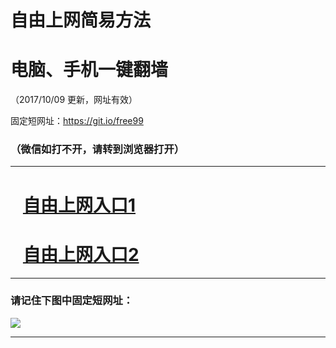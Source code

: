 ﻿# 自由上网简易方法

# 电脑、手机一键翻墙

（2017/10/09 更新，网址有效）

固定短网址：https://git.io/free99

### （微信如打不开，请转到浏览器打开）


***





# &nbsp;&nbsp; <a href="http://ft2374912842.fwq-tz-1001.info/fwqtz01.html?t=100900131574 " target="_blank">自由上网入口1</a>
# &nbsp;&nbsp; <a href="http://ft2488123664.fwq-tz-1002.info/fwqtz02.html?t=100900115757 " target="_blank">自由上网入口2</a>
***

### 请记住下图中固定短网址：

<img src="https://s3-us-west-2.amazonaws.com/fwq-1001/yjfq-20170905okok.png" /> 


***

